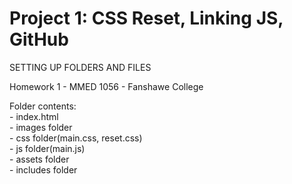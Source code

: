 # Project 1: CSS Reset, Linking JS, GitHub
SETTING UP FOLDERS AND FILES
<p>Homework 1 - MMED 1056 - Fanshawe College</p>
<p>Folder contents:<br>
- index.html<br>
- images folder<br>
- css folder(main.css, reset.css)<br>
- js folder(main.js)<br>
- assets folder <br>
- includes folder</p>

